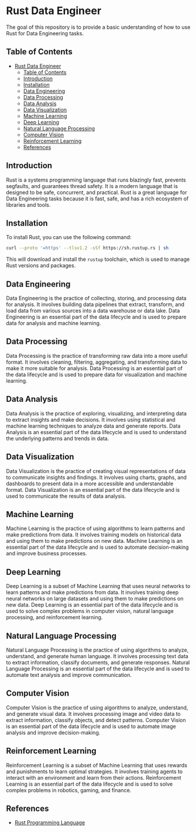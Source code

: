 # Rust Data Engineer

The goal of this repository is to provide a basic understanding of how to use Rust for Data Engineering tasks.

## Table of Contents

- [Rust Data Engineer](#rust-data-engineer)
  - [Table of Contents](#table-of-contents)
  - [Introduction](#introduction)
  - [Installation](#installation)
  - [Data Engineering](#data-engineering)
  - [Data Processing](#data-processing)
  - [Data Analysis](#data-analysis)
  - [Data Visualization](#data-visualization)
  - [Machine Learning](#machine-learning)
  - [Deep Learning](#deep-learning)
  - [Natural Language Processing](#natural-language-processing)
  - [Computer Vision](#computer-vision)
  - [Reinforcement Learning](#reinforcement-learning)
  - [References](#references)

## Introduction

Rust is a systems programming language that runs blazingly fast, prevents segfaults, and guarantees thread safety. It is a modern language that is designed to be safe, concurrent, and practical. Rust is a great language for Data Engineering tasks because it is fast, safe, and has a rich ecosystem of libraries and tools.

## Installation

To install Rust, you can use the following command:

```bash
curl --proto '=https' --tlsv1.2 -sSf https://sh.rustup.rs | sh
```

This will download and install the `rustup` toolchain, which is used to manage Rust versions and packages.

## Data Engineering

Data Engineering is the practice of collecting, storing, and processing data for analysis. It involves building data pipelines that extract, transform, and load data from various sources into a data warehouse or data lake. Data Engineering is an essential part of the data lifecycle and is used to prepare data for analysis and machine learning.

## Data Processing

Data Processing is the practice of transforming raw data into a more useful format. It involves cleaning, filtering, aggregating, and transforming data to make it more suitable for analysis. Data Processing is an essential part of the data lifecycle and is used to prepare data for visualization and machine learning.

## Data Analysis

Data Analysis is the practice of exploring, visualizing, and interpreting data to extract insights and make decisions. It involves using statistical and machine learning techniques to analyze data and generate reports. Data Analysis is an essential part of the data lifecycle and is used to understand the underlying patterns and trends in data.

## Data Visualization

Data Visualization is the practice of creating visual representations of data to communicate insights and findings. It involves using charts, graphs, and dashboards to present data in a more accessible and understandable format. Data Visualization is an essential part of the data lifecycle and is used to communicate the results of data analysis.

## Machine Learning

Machine Learning is the practice of using algorithms to learn patterns and make predictions from data. It involves training models on historical data and using them to make predictions on new data. Machine Learning is an essential part of the data lifecycle and is used to automate decision-making and improve business processes.

## Deep Learning

Deep Learning is a subset of Machine Learning that uses neural networks to learn patterns and make predictions from data. It involves training deep neural networks on large datasets and using them to make predictions on new data. Deep Learning is an essential part of the data lifecycle and is used to solve complex problems in computer vision, natural language processing, and reinforcement learning.

## Natural Language Processing

Natural Language Processing is the practice of using algorithms to analyze, understand, and generate human language. It involves processing text data to extract information, classify documents, and generate responses. Natural Language Processing is an essential part of the data lifecycle and is used to automate text analysis and improve communication.

## Computer Vision

Computer Vision is the practice of using algorithms to analyze, understand, and generate visual data. It involves processing image and video data to extract information, classify objects, and detect patterns. Computer Vision is an essential part of the data lifecycle and is used to automate image analysis and improve decision-making.

## Reinforcement Learning

Reinforcement Learning is a subset of Machine Learning that uses rewards and punishments to learn optimal strategies. It involves training agents to interact with an environment and learn from their actions. Reinforcement Learning is an essential part of the data lifecycle and is used to solve complex problems in robotics, gaming, and finance.

## References

- [Rust Programming Language](https://www.rust-lang.org/)
